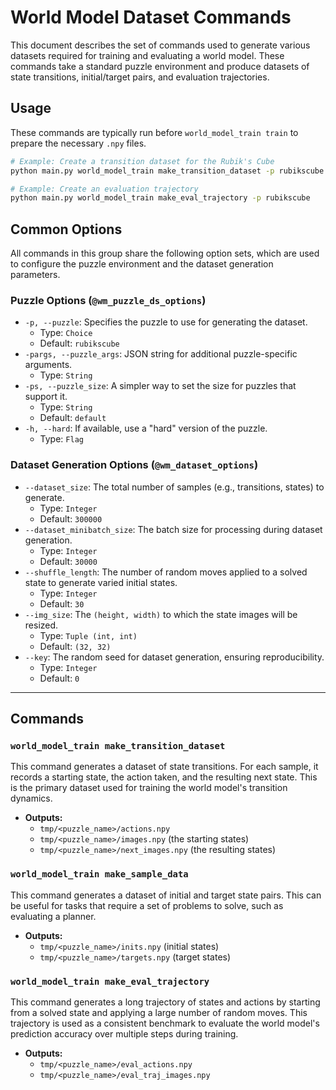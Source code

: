 # World Model Dataset Commands

This document describes the set of commands used to generate various datasets required for training and evaluating a world model. These commands take a standard puzzle environment and produce datasets of state transitions, initial/target pairs, and evaluation trajectories.

## Usage

These commands are typically run before `world_model_train train` to prepare the necessary `.npy` files.

```bash
# Example: Create a transition dataset for the Rubik's Cube
python main.py world_model_train make_transition_dataset -p rubikscube

# Example: Create an evaluation trajectory
python main.py world_model_train make_eval_trajectory -p rubikscube
```

## Common Options

All commands in this group share the following option sets, which are used to configure the puzzle environment and the dataset generation parameters.

### Puzzle Options (`@wm_puzzle_ds_options`)

-   `-p, --puzzle`: Specifies the puzzle to use for generating the dataset.
    -   Type: `Choice`
    -   Default: `rubikscube`
-   `-pargs, --puzzle_args`: JSON string for additional puzzle-specific arguments.
    -   Type: `String`
-   `-ps, --puzzle_size`: A simpler way to set the size for puzzles that support it.
    -   Type: `String`
    -   Default: `default`
-   `-h, --hard`: If available, use a "hard" version of the puzzle.
    -   Type: `Flag`

### Dataset Generation Options (`@wm_dataset_options`)

-   `--dataset_size`: The total number of samples (e.g., transitions, states) to generate.
    -   Type: `Integer`
    -   Default: `300000`
-   `--dataset_minibatch_size`: The batch size for processing during dataset generation.
    -   Type: `Integer`
    -   Default: `30000`
-   `--shuffle_length`: The number of random moves applied to a solved state to generate varied initial states.
    -   Type: `Integer`
    -   Default: `30`
-   `--img_size`: The `(height, width)` to which the state images will be resized.
    -   Type: `Tuple (int, int)`
    -   Default: `(32, 32)`
-   `--key`: The random seed for dataset generation, ensuring reproducibility.
    -   Type: `Integer`
    -   Default: `0`

---

## Commands

### `world_model_train make_transition_dataset`

This command generates a dataset of state transitions. For each sample, it records a starting state, the action taken, and the resulting next state. This is the primary dataset used for training the world model's transition dynamics.

-   **Outputs:**
    -   `tmp/<puzzle_name>/actions.npy`
    -   `tmp/<puzzle_name>/images.npy` (the starting states)
    -   `tmp/<puzzle_name>/next_images.npy` (the resulting states)

### `world_model_train make_sample_data`

This command generates a dataset of initial and target state pairs. This can be useful for tasks that require a set of problems to solve, such as evaluating a planner.

-   **Outputs:**
    -   `tmp/<puzzle_name>/inits.npy` (initial states)
    -   `tmp/<puzzle_name>/targets.npy` (target states)

### `world_model_train make_eval_trajectory`

This command generates a long trajectory of states and actions by starting from a solved state and applying a large number of random moves. This trajectory is used as a consistent benchmark to evaluate the world model's prediction accuracy over multiple steps during training.

-   **Outputs:**
    -   `tmp/<puzzle_name>/eval_actions.npy`
    -   `tmp/<puzzle_name>/eval_traj_images.npy`
